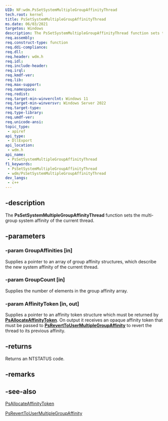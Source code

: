 ```yaml
---
UID: NF:wdm.PsSetSystemMultipleGroupAffinityThread
tech.root: kernel
title: PsSetSystemMultipleGroupAffinityThread
ms.date: 06/03/2021
targetos: Windows
description: The PsSetSystemMultipleGroupAffinityThread function sets the multi-group system affinity of the current thread.
req.assembly: 
req.construct-type: function
req.ddi-compliance: 
req.dll: 
req.header: wdm.h
req.idl: 
req.include-header: 
req.irql: 
req.kmdf-ver: 
req.lib: 
req.max-support: 
req.namespace: 
req.redist: 
req.target-min-winverclnt: Windows 11
req.target-min-winversvr: Windows Server 2022
req.target-type: 
req.type-library: 
req.umdf-ver: 
req.unicode-ansi: 
topic_type:
 - apiref
api_type:
 - DllExport
api_location:
 - wdm.h
api_name:
 - PsSetSystemMultipleGroupAffinityThread
f1_keywords:
 - PsSetSystemMultipleGroupAffinityThread
 - wdm/PsSetSystemMultipleGroupAffinityThread
dev_langs:
 - c++
---
```


## -description

The **PsSetSystemMultipleGroupAffinityThread** function sets the multi-group system affinity of the current thread.

## -parameters

### -param GroupAffinities [in]


Supplies a pointer to an array of group affinity structures, which describe the new system affinity of the current thread.

### -param GroupCount [in]


Supplies the number of elements in the group affinity array.

### -param AffinityToken [in, out]


Supplies a pointer to an affinity token structure which must be returned by [**PsAllocateAffinityToken**](nf-wdm-psallocateaffinitytoken.md). On output it receives an opaque affinity token that must be passed to [**PsRevertToUserMultipleGroupAffinity**](nf-wdm-psreverttousermultiplegroupaffinitythread.md) to revert the thread to its previous affinity.

## -returns

Returns an NTSTATUS code.

## -remarks

## -see-also

[PsAllocateAffinityToken](nf-wdm-psallocateaffinitytoken.md)

[PsRevertToUserMultipleGroupAffinity](nf-wdm-psreverttousermultiplegroupaffinitythread.md)
